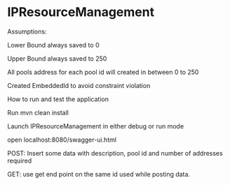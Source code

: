 # IPResourceManagement

Assumptions:

Lower Bound always saved to 0

Upper Bound always saved to 250

All pools address for each pool id will created in between 0 to 250

Created EmbeddedId to avoid constraint violation



How to run and test the application

Run mvn clean install

Launch IPResourceManagement in either debug or run mode

open localhost:8080/swagger-ui.html

POST: Insert some data with description, pool id and number of addresses required

GET: use get end point on the same id used while posting data.